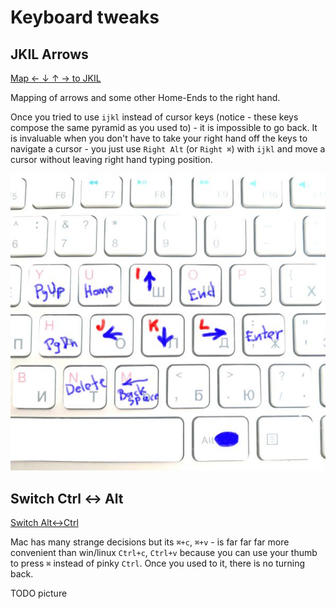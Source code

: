 # Keyboard tweaks

## JKIL Arrows

[Map ← ↓ ↑ → to JKIL](jkil)

Mapping of arrows and some other Home-Ends to the right hand.

Once you tried to use `ijkl` instead of cursor keys (notice - these keys compose the same pyramid as you used to) - it is impossible to go back. It is invaluable when you don't have to take your right hand off the keys to navigate a cursor - you just use `Right Alt` (or `Right ⌘`) with `ijkl` and move a cursor without leaving right hand typing position.

![Image of JKIL](images/jkil-keyboard.jpg)

## Switch Ctrl <-> Alt

[Switch Alt<->Ctrl](ctrlalt)

Mac has many strange decisions but its `⌘+c`, `⌘+v` - is far far far more convenient than win/linux `Ctrl+c`, `Ctrl+v` because you can use your thumb to press `⌘` instead of pinky `Ctrl`. Once you used to it, there is no turning back.

TODO picture





